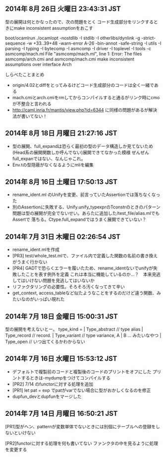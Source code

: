 ## 2014年  8月 26日 火曜日 23:43:31 JST
型の展開は何とかなったので、次の問題をとく
コード生成部分をリンクするときにmake inconsistent assumptionをおこす

boot/ocamlrun ./ocamlopt -nostdlib -I stdlib -I otherlibs/dynlink -g -strict-sequence -w +33..39+48 -warn-error A-26 -bin-annot -safe-string -I utils -I parsing -I typing -I bytecomp -I asmcomp -I driver -I toplevel -I tools -c asmcomp/mach.ml
File "asmcomp/mach.ml", line 1:
Error: The files asmcomp/arch.cmi and asmcomp/mach.cmi
       make inconsistent assumptions over interface Arch

しらべたことまとめ
* origin/4.02とdiffをとってみるけどコード生成部分のコードは全く一緒である
* mach.cmiとarch.cmiをrmしてからコンパイルすると通るがリンク時にcmoが不整合と言われる
* http://caml.inria.fr/mantis/view.php?id=6344 に同様の問題があるが解決法が書いてない！

## 2014年  8月 18日 月曜日 21:27:16 JST
* 型の展開、full_expandは恐らく最初の型のデータ構造しか見てないため
(Head系の展開関数しか呼んでない)展開できてなかった模様
ぜんぜんfull_expanではない、なんじゃこれ。
* Env.tの型隠蔽がなくなるようにmliを編集

## 2014年  8月 16日 土曜日 17:50:13 JST
* rename_ident.ml のUnifyを変更、前言っていたAssertionでは落ちなくなった
* 別のAssertionに失敗する、Unify.unify_typexprのTconstrのときのパターン
問題は型の展開が完全でないせい。あらたに追加した/test_file/alias.mlでもAssertで
落ちる。Ctype.full_expandではうまく展開できていない？


## 2014年  7月 31日 木曜日 02:26:54 JST

* rename_ident.mlを作成
* [PR3] test/whole_test.mlで、ファイル内で定義した関数の名前の書き換えがうまく行かない
* [PR4] GADTで恐らくエラーを履いたため、rename_identないでunifyが失敗したことを表す例外を定義
  これは本当に機能しているのか…？　本来見逃してはいけない問題を見逃してはいないか
* リファクタリングの必要性。そろそろ汚くなってきて辛い
* get_context, access_tableなど似たようなことをするのだけど違う関数、みたいなのがいっぱい現れた


## 2014年  7月 18日 金曜日 15:00:31 JST
型の展開を考えないとー。
type_kind =
| Type_abstract  // type alias
| Type_record    // record.
| Type_variant   // type variance, A | B ... みたいなやつ
| Type_open      // いつ出てくるかわからない


## 2014年  7月 16日 水曜日 15:53:12 JST

* デフォルトで複製前のコードと複製後のコードのプリントをオフにした
  プリントするときは-mydumpをつけてコンパイルする
* [PR2] 7/14 のfunctorに対する処理を追加
* [PR1] let pat = exp でpatがvarでない場合に型がおかしくなるのを修正
* dupfun_devとdupfunをマージした

## 2014年  7月 14日 月曜日 16:50:21 JST
[PR1]型がヘン、patternが変数単体でないときには別個にテーブルへの登録をしないといけない

[PR2]functorに対する処理を何も書いてない
ファンクタの中を見るように処理を変更する
